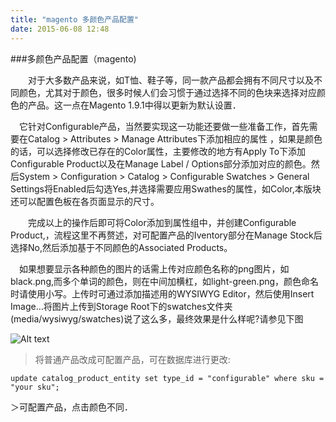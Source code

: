 ```yaml
---
title: "magento 多颜色产品配置"
date: 2015-06-08 12:48
---
```


###多颜色产品配置（magento)

　　对于大多数产品来说，如T恤、鞋子等，同一款产品都会拥有不同尺寸以及不同颜色，尤其对于颜色，很多时候人们会习惯于通过选择不同的色块来选择对应颜色的产品。这一点在Magento 1.9.1中得以更新为默认设置．    
  
  　它针对Configurable产品，当然要实现这一功能还要做一些准备工作，首先需要在Catalog > Attributes > Manage Attributes下添加相应的属性 ，如果是颜色的话，可以选择修改已存在的Color属性，主要修改的地方有Apply To下添加Configurable Product以及在Manage Label / Options部分添加对应的颜色。然后System > Configuration > Catalog > Configurable Swatches > General Settings将Enabled后勾选Yes,并选择需要应用Swathes的属性，如Color,本版块还可以配置色板在各页面显示的尺寸。  
   
　　完成以上的操作后即可将Color添加到属性组中，并创建Configurable Product,，流程这里不再赘述，对可配置产品的Iventory部分在Manage Stock后选择No,然后添加基于不同颜色的Associated Products。  
  
　如果想要显示各种颜色的图片的话需上传对应颜色名称的png图片，如black.png,而多个单词的颜色，则在中间加横杠，如light-green.png，颜色命名时请使用小写。上传时可通过添加描述用的WYSIWYG Editor，然后使用Insert Image…将图片上传到Storage Root下的swatches文件夹(media/wysiwyg/swatches)说了这么多，最终效果是什么样呢?请参见下图    
 
![Alt text](/img/1.jpg)  

>将普通产品改成可配置产品，可在数据库进行更改:

    update catalog_product_entity set type_id = "configurable" where sku = "your sku";

＞可配置产品，点击颜色不同．
